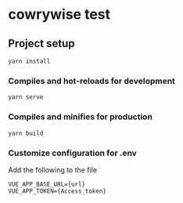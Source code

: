 # cowrywise test

## Project setup
```
yarn install
```

### Compiles and hot-reloads for development
```
yarn serve
```

### Compiles and minifies for production
```
yarn build
```

### Customize configuration for .env
Add the following to the file

```
VUE_APP_BASE_URL={url}
VUE_APP_TOKEN={Access_token}
```
